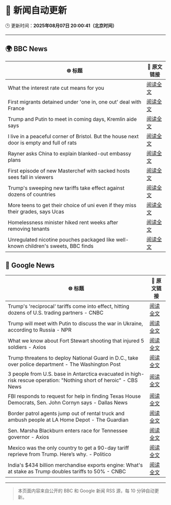 # 🧠 新闻自动更新

🕒 更新时间：**2025年08月07日 20:00:41（北京时间）**

---

## 🌍 BBC News

| 🌐 标题 | 🔗 原文链接 |
|--------|-------------|
| What the interest rate cut means for you | [阅读全文](https://www.bbc.com/news/articles/cp9421x3egmo?at_medium=RSS&at_campaign=rss) |
| First migrants detained under 'one in, one out' deal with France | [阅读全文](https://www.bbc.com/news/articles/ce35v0zyzvlo?at_medium=RSS&at_campaign=rss) |
| Trump and Putin to meet in coming days, Kremlin aide says | [阅读全文](https://www.bbc.com/news/articles/cr5rdl1y8ndo?at_medium=RSS&at_campaign=rss) |
| I live in a peaceful corner of Bristol. But the house next door is empty and full of rats | [阅读全文](https://www.bbc.com/news/articles/c4g840ydlzvo?at_medium=RSS&at_campaign=rss) |
| Rayner asks China to explain blanked-out embassy plans | [阅读全文](https://www.bbc.com/news/articles/ce932995ny2o?at_medium=RSS&at_campaign=rss) |
| First episode of new Masterchef with sacked hosts sees fall in viewers | [阅读全文](https://www.bbc.com/news/articles/c1w83e44e21o?at_medium=RSS&at_campaign=rss) |
| Trump's sweeping new tariffs take effect against dozens of countries | [阅读全文](https://www.bbc.com/news/articles/cx23jmvn5yzo?at_medium=RSS&at_campaign=rss) |
| More teens to get their choice of uni even if they miss their grades, says Ucas | [阅读全文](https://www.bbc.com/news/articles/cy85edr2xlpo?at_medium=RSS&at_campaign=rss) |
| Homelessness minister hiked rent weeks after removing tenants | [阅读全文](https://www.bbc.com/news/articles/czerl5dy0kgo?at_medium=RSS&at_campaign=rss) |
| Unregulated nicotine pouches packaged like well-known children's sweets, BBC finds | [阅读全文](https://www.bbc.com/news/articles/cnv75dd3v37o?at_medium=RSS&at_campaign=rss) |

## 📰 Google News

| 🌐 标题 | 🔗 原文链接 |
|--------|-------------|
| Trump's 'reciprocal' tariffs come into effect, hitting dozens of U.S. trading partners - CNBC | [阅读全文](https://news.google.com/rss/articles/CBMiuAFBVV95cUxOZVZTZlRkV0F0d0xVWE9rVm1weElpd2J3ck5VSHNMVWpyeDZrYk5TLUxRbHFXSW82dVNvd1dtb3dFajQzYVBXdk5wTjBiYXF1WGtCbzQwc3RZd05DT0Q4UEhXTDd6V2lLSm1SNDdsS0RtaHEzRmlUcXRtVE5vTEMzV242NkhQZkNpTGJwWEhUOTVJVnJoS2txdmhldEJIYUpDNldxS09ycEViWE1RYTk5ajNfdXpaQjM20gG-AUFVX3lxTE1MT3dwUmtGVXRkS3J6RDIxOWlNNlRFaVh4VndsaE5HTm9raGVqMlc4YWZlZXpDNTBRc1lEbGhvUHRsY1BIdWlPeTY3X2w0dGlENkZ4V3hQS3MwbHpYYUQyVWZGTnE4SkFZZlQxYUFES3JnZDJtZmhoaGVJMTAxN1M3elBLMU93OU1MUkNzd2JhMjV1c2FzTEpiRHRiMnJIcnpqd2d6TzVPcFJEN1I2MkhhZU9FR24zZF9Ldndxb1E?oc=5) |
| Trump will meet with Putin to discuss the war in Ukraine, according to Russia - NPR | [阅读全文](https://news.google.com/rss/articles/CBMikwFBVV95cUxON0oyNm8zTHo1Rll3dkJlWXVPZ2V4X1p1cTB1UHNVR3d1WWdyUUlHWmx0bnd0bjhLQnZvZ29ZQ0c1MFB4YmRJUFRtWWNwZG5yTTEyb29jdGFuLUl0a2lPcGVrVXVyQ3d0ZFRYOGhYckVTVkZ3ZDdaOTE2WWFfS05pZ2NGSnVka3BlVW85Zl9LVGxqZzA?oc=5) |
| What we know about Fort Stewart shooting that injured 5 soldiers - Axios | [阅读全文](https://news.google.com/rss/articles/CBMifEFVX3lxTFBCNVdNX0hOSTN6NHo0bU14dG5Wa0U3elhTaHFmWjhtLXFGUHNEWTNkU2dVRUZxWW9xWS1hUHJBZmNoTi1QcTRXSExMTUdRVWxxenphdURLQndpaWMzT0p6enA5WGR4dmt3bmhxWW9FZ1hjTDlKZG9jcTcyeHY?oc=5) |
| Trump threatens to deploy National Guard in D.C., take over police department - The Washington Post | [阅读全文](https://news.google.com/rss/articles/CBMilAFBVV95cUxPVVFpTWtES291Q25QTmZDdUMyN2ZwSTdST2lMSW5XZ09LdjVPUXhpSkhqbVVuLUNNcXo3UGM4SlFrZVBpT3l5WTNfV1UwQVR5TXJqQTd4ZjNPSGU1R3dGZExXWHVMU1FOZEljTWxTUFhqS0trQkxxUnNtNmNnWW9QZWQyMWFLWmd2dk5oM29VdHFJUEtC?oc=5) |
| 3 people from U.S. base in Antarctica evacuated in high-risk rescue operation: "Nothing short of heroic" - CBS News | [阅读全文](https://news.google.com/rss/articles/CBMilgFBVV95cUxQMFd5R2xxS1dESXV1NVBsU1JoM2tZZ01sRnJFdW1DUmYtZWIta1NUVzZaLUJ1aDNwYi1zR1VWMG5kMmJRbFZ4YThwU0N6R3NTTTNzYkd1d1J0QUNmaXc1dmRtVXBQdU1vYWNtU2Y5b3htTF90a2JUSXU2aXphOW56U2k5TVpTUlo3S1poYWlCVDdBZnlHZ2fSAZsBQVVfeXFMTXp5Vk5WWnRpdVFaTHZZRm4xYmkwU24zTHV3WDVzUXczSWJJRjVHaXh1M09TMnl6OTNJcmdRVHhTVlNuWnZlTVU3NS1BbzZoLUZCcTFyNW9UWXZTM0tRVElWdXNOaWJXalVTNUN0U0VVNTdWMkJSRmpITUZPVjVITWR6V1R3RGt1Y3ZEeUxCYnQ3a3oxRnRia2tWbDQ?oc=5) |
| FBI responds to request for help in finding Texas House Democrats, Sen. John Cornyn says - Dallas News | [阅读全文](https://news.google.com/rss/articles/CBMi1gFBVV95cUxPTVFpUVZpcVFDbVJSYnJ6UHRqTkx6U0ZUZHl4cHhUd3RyengtSDdrOXZ0aXptWUdtTVItMHlDT2c1QUVYRmRMUk93QUNwaXItMzl1WGxzNkVRYzZnYnkwa0xDSEpoZ1FPeDBoSFFKczRodllnQzlOZ3h2NUxJRXRoQkJScVBxT0ZvblluNnVlY1JkSWRhY0U4VlU3MWJtbnRoTGQxemJmelQzV3pzSGp5eHZTS2xTdHYzWDdweFhDNXVMbVJ1ak1HX2h6R0MwbmNybG5QRFdn?oc=5) |
| Border patrol agents jump out of rental truck and ambush people at LA Home Depot - The Guardian | [阅读全文](https://news.google.com/rss/articles/CBMikgFBVV95cUxOMFlhMEduRklMcDlBanExcS1SX3BOcnlUSXBLWXpMTV9kRTRnVHVUTWJIRlNlSm52WkdUVW01eG4zVFhuRFZjQjdvYTM5dDAxZnUxUkx6UHhfbHFvOG9vZkVtOFZuQ2pKSFpFRHJ3TllueGZiYVZ5Q1JabUtjZXNEbkhtb2RQN2ppcHhXMFN5MDVfdw?oc=5) |
| Sen. Marsha Blackburn enters race for Tennessee governor - Axios | [阅读全文](https://news.google.com/rss/articles/CBMipAFBVV95cUxPSGN5S0ZnODJwWm5lQTk5Q1VYOXRXd1JUVEh5ekY2UnBuRGFZR1NIUU9wZUpjanI5bkFlUjN1dzB5Ym44RF9rdmJpWFVPY3E3N0F5clRCbzAzVk5oOG53dUhWS2FaVkJVbk5uUjF5M1dhVWlLbmNCU21Fazh2WTVkSmNtRG9zTzFuUDNOakZ5dFAzQmZ6YkNHQTdXQ005VFBQb2Jkbw?oc=5) |
| Mexico was the only country to get a 90-day tariff reprieve from Trump. Here’s why. - Politico | [阅读全文](https://news.google.com/rss/articles/CBMilgFBVV95cUxPMHZqR1ZKRnpiTnVDQUVKWDE5ZG15ekRKNGtudjcxNkpkZTczWXJ5dXVhNUF6NlBXQUtudEN3bHhNSGgxXzBoYklacDgyMkpHelNwOExWaTMzRDh1VzFnTnY4WG90TDZyRFR4Z2NNNkcydU9VQVE2LW5hUzlvZ2w3WUFmbXJYTk5teFpsUElZaXdZbFpISWc?oc=5) |
| India's $434 billion merchandise exports engine: What's at stake as Trump doubles tariffs to 50% - CNBC | [阅读全文](https://news.google.com/rss/articles/CBMirgFBVV95cUxQcEZBWkJweVkyMnNCX2ZwVGRBU0JtVVZuUzN6NHZPZW5iS29ENTRrNnk1RlJQWkpXUDBlTXAyTDU0T3RLbk1LcEF0OFRXanFpVEtZekloWFB0cmNjRFhGSDZNdlhCb19md080SVlLOEhCTExuWkFqZDBaclRydlFHUndQcXJ1VWdsT0QxSEw1Q2NVaG0yVVVRY0FpX2tRM0FTR29HQ1FtUVFNLUpsVFE?oc=5) |

---
> 本页面内容来自公开的 BBC 和 Google 新闻 RSS 源，每 10 分钟自动更新。